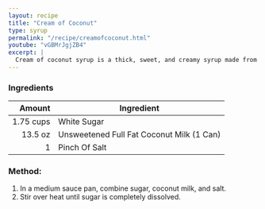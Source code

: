 ```yaml
---
layout: recipe
title: "Cream of Coconut"
type: syrup
permalink: "/recipe/creamofcoconut.html"
youtube: "vGBMrJgjZB4"
excerpt: |
  Cream of coconut syrup is a thick, sweet, and creamy syrup made from coconut milk and sugar.
---
```


### Ingredients

|    Amount | Ingredient                                |
| --------: | ----------------------------------------- |
| 1.75 cups | White Sugar                               |
|   13.5 oz | Unsweetened Full Fat Coconut Milk (1 Can) |
|         1 | Pinch Of Salt                             |

### Method:

1. In a medium sauce pan, combine sugar, coconut milk, and salt.
2. Stir over heat until sugar is completely dissolved.
